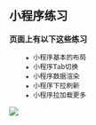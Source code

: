 ## 小程序练习

**页面上有以下这些练习**

```
	★ 小程序基本的布局
	★ 小程序Tab切换
	★ 小程序数据渲染
	★ 小程序下拉刷新
	★ 小程序拉加载更多
```

![](http://ww1.sinaimg.cn/large/767d47f0gy1fpjfjkegetg20a70jkhe2.gif)